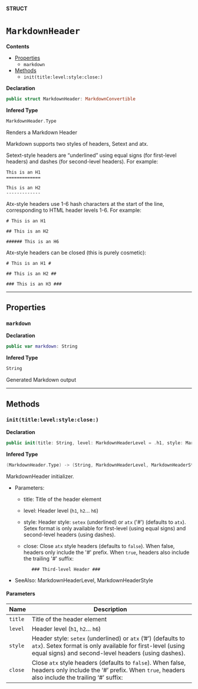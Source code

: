 **STRUCT**
# `MarkdownHeader`

**Contents**
- [Properties](#properties)
  - `markdown`
- [Methods](#methods)
  - `init(title:level:style:close:)`

**Declaration**
```swift
public struct MarkdownHeader: MarkdownConvertible
```

**Infered Type**
```swift
MarkdownHeader.Type
```

Renders a Markdown Header

Markdown supports two styles of headers, Setext and atx.

Setext-style headers are “underlined” using equal signs (for first-level headers)
and dashes (for second-level headers). For example:

    This is an H1
    =============

    This is an H2
    -------------

Atx-style headers use 1-6 hash characters at the start of the line, corresponding
to HTML header levels 1-6. For example:

    # This is an H1

    ## This is an H2

    ###### This is an H6

Atx-style headers can be closed (this is purely cosmetic):

    # This is an H1 #

    ## This is an H2 ##

    ### This is an H3 ###

--------------------

## Properties
### `markdown`

**Declaration**
```swift
public var markdown: String
```

**Infered Type**
```swift
String
```

Generated Markdown output

--------------------

## Methods
### `init(title:level:style:close:)`

**Declaration**
```swift
public init(title: String, level: MarkdownHeaderLevel = .h1, style: MarkdownHeaderStyle = .atx, close: Bool = false)
```

**Infered Type**
```swift
(MarkdownHeader.Type) -> (String, MarkdownHeaderLevel, MarkdownHeaderStyle, Bool) -> MarkdownHeader
```

MarkdownHeader initializer.

- Parameters:
  - title: Title of the header element
  - level: Header level (`h1`, `h2`... `h6`)
  - style: Header style: `setex` (underlined) or `atx` ('#') (defaults to `atx`). Setex format is only available
           for first-level (using equal signs) and second-level headers (using dashes).
  - close: Close `atx` style headers (defaults to `false`). When false, headers only include the '#' prefix.
           When `true`, headers also include the trailing '#' suffix:

           ### Third-level Header ###

- SeeAlso: MarkdownHeaderLevel, MarkdownHeaderStyle

#### Parameters
| Name | Description |
| ---- | ----------- |
| `title` | Title of the header element |
| `level` | Header level (`h1`, `h2`… `h6`) |
| `style` | Header style: `setex` (underlined) or `atx` (’#’) (defaults to `atx`). Setex format is only available for first-level (using equal signs) and second-level headers (using dashes). |
| `close` | Close `atx` style headers (defaults to `false`). When false, headers only include the ‘#’ prefix. When `true`, headers also include the trailing ‘#’ suffix: |